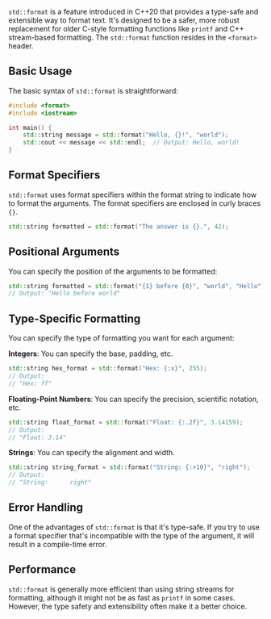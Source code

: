 `std::format` is a feature introduced in C++20 that provides a type-safe and extensible way to format text. It's designed to be a safer, more robust replacement for older C-style formatting functions like `printf` and C++ stream-based formatting. The `std::format` function resides in the `<format>` header.
## Basic Usage

The basic syntax of `std::format` is straightforward:

```c++
#include <format>
#include <iostream>

int main() {
    std::string message = std::format("Hello, {}!", "world");
    std::cout << message << std::endl;  // Output: Hello, world!
}
```
## Format Specifiers

`std::format` uses format specifiers within the format string to indicate how to format the arguments. The format specifiers are enclosed in curly braces `{}`.

```c++
std::string formatted = std::format("The answer is {}.", 42);
```
## Positional Arguments

You can specify the position of the arguments to be formatted:

```c++
std::string formatted = std::format("{1} before {0}", "world", "Hello");
// Output: "Hello before world"
```
## Type-Specific Formatting

You can specify the type of formatting you want for each argument:

**Integers**: You can specify the base, padding, etc.

```c++
std::string hex_format = std::format("Hex: {:x}", 255);  
// Output: 
// "Hex: ff"
```

**Floating-Point Numbers**: You can specify the precision, scientific notation, etc.

```c++
std::string float_format = std::format("Float: {:.2f}", 3.14159);  
// Output: 
// "Float: 3.14"
```

**Strings**: You can specify the alignment and width.

```c++
std::string string_format = std::format("String: {:>10}", "right");  
// Output: 
// "String:      right"
```
## Error Handling

One of the advantages of `std::format` is that it's type-safe. If you try to use a format specifier that's incompatible with the type of the argument, it will result in a compile-time error.
## Performance

`std::format` is generally more efficient than using string streams for formatting, although it might not be as fast as `printf` in some cases. However, the type safety and extensibility often make it a better choice.
